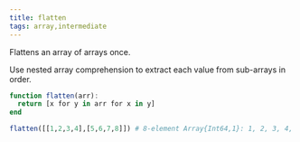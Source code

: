 ```yaml
---
title: flatten
tags: array,intermediate
---
```


Flattens an array of arrays once.

Use nested array comprehension to extract each value from sub-arrays in order.

```jl
function flatten(arr):
  return [x for y in arr for x in y]
end
```

```jl
flatten([[1,2,3,4],[5,6,7,8]]) # 8-element Array{Int64,1}: 1, 2, 3, 4, 5, 6, 7, 8,
```
